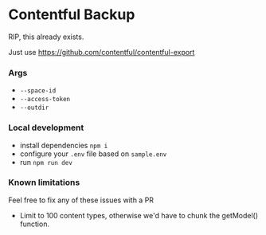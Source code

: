 # Contentful Backup

RIP, this already exists.

Just use https://github.com/contentful/contentful-export

### Args

- `--space-id`
- `--access-token`
- `--outdir`

### Local development

- install dependencies `npm i`
- configure your `.env` file based on `sample.env`
- run `npm run dev`

### Known limitations

Feel free to fix any of these issues with a PR

- Limit to 100 content types, otherwise we'd have to chunk the getModel() function.
